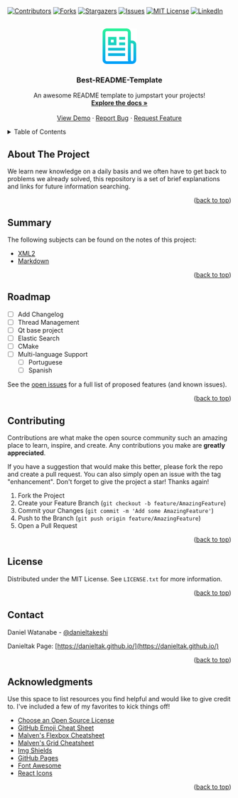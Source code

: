 <div id="top"></div>
<!--
*** Thanks for checking out the Best-README-Template. If you have a suggestion
*** that would make this better, please fork the repo and create a pull request
*** or simply open an issue with the tag "enhancement".
*** Don't forget to give the project a star!
*** Thanks again! Now go create something AMAZING! :D
-->



<!-- PROJECT SHIELDS -->
<!--
*** I'm using markdown "reference style" links for readability.
*** Reference links are enclosed in brackets [ ] instead of parentheses ( ).
*** See the bottom of this document for the declaration of the reference variables
*** for contributors-url, forks-url, etc. This is an optional, concise syntax you may use.
*** https://www.markdownguide.org/basic-syntax/#reference-style-links
-->
[![Contributors][contributors-shield]][contributors-url]
[![Forks][forks-shield]][forks-url]
[![Stargazers][stars-shield]][stars-url]
[![Issues][issues-shield]][issues-url]
[![MIT License][license-shield]][license-url]
[![LinkedIn][linkedin-shield]][linkedin-url]



<!-- PROJECT LOGO -->
<br />
<div align="center">
  <a href="https://danieltak.github.io/">
    <img src="images/logo.png" alt="Logo" width="80" height="80">
  </a>

  <h3 align="center">Best-README-Template</h3>

  <p align="center">
    An awesome README template to jumpstart your projects!
    <br />
    <a href="https://github.com/othneildrew/Best-README-Template"><strong>Explore the docs »</strong></a>
    <br />
    <br />
    <a href="https://github.com/othneildrew/Best-README-Template">View Demo</a>
    ·
    <a href="https://github.com/othneildrew/Best-README-Template/issues">Report Bug</a>
    ·
    <a href="https://github.com/othneildrew/Best-README-Template/issues">Request Feature</a>
  </p>
</div>



<!-- TABLE OF CONTENTS -->
<details>
  <summary>Table of Contents</summary>
  <ol>
    <li>
      <a href="#about-the-project">About The Project</a>
    </li>
        <li>
      <a href="#usage">Usage</a>
      <ul>
        <li><a href="#built-with">Built With</a></li>
      </ul>
    </li>
    <li><a href="#roadmap">Roadmap</a></li>
    <li><a href="#contributing">Contributing</a></li>
    <li><a href="#license">License</a></li>
    <li><a href="#contact">Contact</a></li>
    <li><a href="#acknowledgments">Acknowledgments</a></li>
  </ol>
</details>



<!-- ABOUT THE PROJECT -->
## About The Project

We learn new knowledge on a daily basis and we often have to get back to problems we already solved, this repository is a set of brief explanations and links for future information searching.

<p align="right">(<a href="#top">back to top</a>)</p>

<!-- USAGE EXAMPLES -->
## Summary

The following subjects can be found on the notes of this project:

- [XML2](https://github.com/danieltak/studies-and-research/tree/master/xml2)
- [Markdown](https://github.com/danieltak/studies-and-research/tree/master/markdown)



<p align="right">(<a href="#top">back to top</a>)</p>

<!-- ROADMAP -->
## Roadmap

- [ ] Add Changelog
- [ ] Thread Management
- [ ] Qt base project
- [ ] Elastic Search
- [ ] CMake
- [ ] Multi-language Support
    - [ ] Portuguese
    - [ ] Spanish

See the [open issues](https://github.com/danieltak/studies-and-research/issues) for a full list of proposed features (and known issues).

<p align="right">(<a href="#top">back to top</a>)</p>

<!-- CONTRIBUTING -->
## Contributing

Contributions are what make the open source community such an amazing place to learn, inspire, and create. Any contributions you make are **greatly appreciated**.

If you have a suggestion that would make this better, please fork the repo and create a pull request. You can also simply open an issue with the tag "enhancement".
Don't forget to give the project a star! Thanks again!

1. Fork the Project
2. Create your Feature Branch (`git checkout -b feature/AmazingFeature`)
3. Commit your Changes (`git commit -m 'Add some AmazingFeature'`)
4. Push to the Branch (`git push origin feature/AmazingFeature`)
5. Open a Pull Request

<p align="right">(<a href="#top">back to top</a>)</p>



<!-- LICENSE -->
## License

Distributed under the MIT License. See `LICENSE.txt` for more information.

<p align="right">(<a href="#top">back to top</a>)</p>



<!-- CONTACT -->
## Contact

Daniel Watanabe - [@danieltakeshi](https://stackoverflow.com/users/7690982/danieltakeshi)

Danieltak Page: [https://danieltak.github.io/](https://danieltak.github.io/)

<p align="right">(<a href="#top">back to top</a>)</p>



<!-- ACKNOWLEDGMENTS -->
## Acknowledgments

Use this space to list resources you find helpful and would like to give credit to. I've included a few of my favorites to kick things off!

* [Choose an Open Source License](https://choosealicense.com)
* [GitHub Emoji Cheat Sheet](https://www.webpagefx.com/tools/emoji-cheat-sheet)
* [Malven's Flexbox Cheatsheet](https://flexbox.malven.co/)
* [Malven's Grid Cheatsheet](https://grid.malven.co/)
* [Img Shields](https://shields.io)
* [GitHub Pages](https://pages.github.com)
* [Font Awesome](https://fontawesome.com)
* [React Icons](https://react-icons.github.io/react-icons/search)

<p align="right">(<a href="#top">back to top</a>)</p>



<!-- MARKDOWN LINKS & IMAGES -->
<!-- https://www.markdownguide.org/basic-syntax/#reference-style-links -->
[contributors-shield]: https://img.shields.io/github/contributors/danieltak/studies-and-research.svg?style=for-the-badge
[contributors-url]: https://github.com/danieltak/studies-and-research/graphs/contributors
[forks-shield]: https://img.shields.io/github/forks/danieltak/studies-and-research.svg?style=for-the-badge
[forks-url]: https://github.com/danieltak/studies-and-research/network/members
[stars-shield]: https://img.shields.io/github/stars/danieltak/studies-and-research.svg?style=for-the-badge
[stars-url]: https://github.com/danieltak/studies-and-research/stargazers
[issues-shield]: https://img.shields.io/github/issues/danieltak/studies-and-research.svg?style=for-the-badge
[issues-url]: https://github.com/danieltak/studies-and-research/issues
[license-shield]: https://img.shields.io/github/license/danieltak/studies-and-research.svg?style=for-the-badge
[license-url]: https://github.com/danieltak/studies-and-research/blob/master/LICENSE.txt
[linkedin-shield]: https://img.shields.io/badge/-LinkedIn-black.svg?style=for-the-badge&logo=linkedin&colorB=555
[linkedin-url]: https://linkedin.com/in/daniel-takeshi-watanabe
[product-screenshot]: images/screenshot.png
